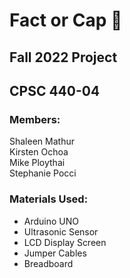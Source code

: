 # Fact or Cap 🧢

## Fall 2022 Project
## CPSC 440-04

### Members:         
    
   Shaleen Mathur  
    Kirsten Ochoa    
    Mike Ploythai  
   Stephanie Pocci 

### Materials Used:
   * Arduino UNO
   * Ultrasonic Sensor
   * LCD Display Screen
   * Jumper Cables
   * Breadboard
  
